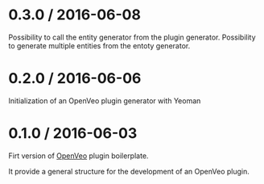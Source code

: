 # 0.3.0 / 2016-06-08

Possibility to call the entity generator from the plugin generator.
Possibility to generate multiple entities from the entoty generator.

# 0.2.0 / 2016-06-06

Initialization of an OpenVeo plugin generator with Yeoman

# 0.1.0 / 2016-06-03

Firt version of [OpenVeo](https://github.com/veo-labs/openveo-core) plugin boilerplate.

It provide a general structure for the development of an OpenVeo plugin.